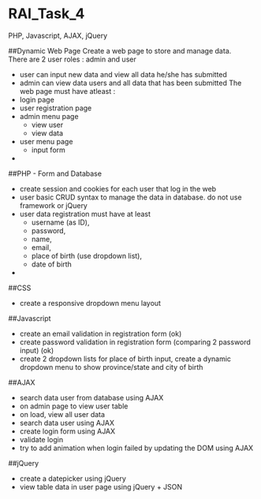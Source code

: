 # RAI_Task_4
PHP, Javascript, AJAX, jQuery

##Dynamic Web Page
Create a web page to store and manage data.<br>
There are 2 user roles : admin and user
* user can input new data and view all data he/she has submitted
* admin can view data users and all data that has been submitted
The web page must have atleast : 
* login page
* user registration page
* admin menu page
  * view user
  * view data
* user menu page
  * input form
* 

##PHP - Form and Database
* create session and cookies for each user that log in the web
* user basic CRUD syntax to manage the data in database. do not use framework or jQuery
* user data registration must have at least
  * username (as ID), 
  * password, 
  * name, 
  * email, 
  * place of birth (use dropdown list), 
  * date of birth
* 

##CSS
* create a responsive dropdown menu layout

##Javascript
* create an email validation in registration form (ok)
* create password validation in registration form (comparing 2 password input) (ok)
* create 2 dropdown lists for place of birth input, create a dynamic dropdown menu to show province/state and city of birth

##AJAX
* search data user from database using AJAX
 * on admin page to view user table
 * on load, view all user data
 * search data user using AJAX
* create login form using AJAX
 * validate login
 * try to add animation when login failed by updating the DOM using AJAX

##jQuery
* create a datepicker using jQuery
* view table data in user page using jQuery + JSON
